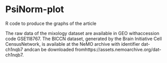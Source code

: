 # PsiNorm-plot
R code to produce the graphs of the article

The  raw  data  of  the  mixology  dataset  are  available  in  GEO  withaccession code GSE118767. The  BICCN  dataset,   generated  by  the  Brain  Initiative  Cell  CensusNetwork, is available at the NeMO archive with identifier dat-ch1nqb7 andcan  be  downloaded  fromhttps://assets.nemoarchive.org/dat-ch1nqb7.
